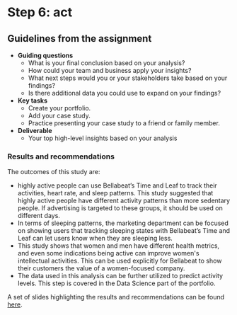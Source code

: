 # Step 6: act

## Guidelines from the assignment

 * __Guiding questions__
   * What is your final conclusion based on your analysis?
   * How could your team and business apply your insights?
   * What next steps would you or your stakeholders take based on your findings?
   * Is there additional data you could use to expand on your findings?
 * __Key tasks__
   * Create your portfolio.
   * Add your case study.
   * Practice presenting your case study to a friend or family member.
 * __Deliverable__
   * Your top high-level insights based on your analysis


### Results and recommendations

The outcomes of this study are:
  * highly active people can use Bellabeat’s Time and Leaf to track their activities, heart rate, and sleep patterns. This study suggested that highly active people have different activity patterns than more sedentary people. If advertising is targeted to these groups, it should be used on different days.
  * In terms of sleeping patterns, the marketing department can be focused on showing users that tracking sleeping states with Bellabeat’s Time and Leaf can let users know when they are sleeping less.
  * This study shows that women and men have different health metrics, and even some indications being active can improve women's intellectual activities. This can be used explicitly for Bellabeat to show their customers the value of a women-focused company.
  * The data used in this analysis can be further utilized to predict activity levels. This step is covered in the Data Science part of the portfolio.

A set of slides highlighting the results and recommendations can be found [here](https://docs.google.com/presentation/d/e/2PACX-1vSKc4eu_yg6UgVXtkCkp-ac1YA5E5xynui-IClT2iQgJy0rznOoJZ5TYUkthFRJyu7PE_GNBLgKui3L/pub?start=false&loop=false&delayms=10000).
